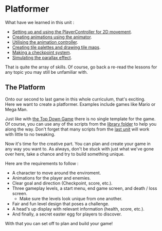 # Platformer

What have we learned in this unit :

* [Setting up and using the PlayerController for 2D movement](./1%20PlayerController.md).
* [Creating animations using the animator](./2%20Animation.md#unitys-animation-system).
* [Utilising the animation controller](./2%20Animation.md#animation-controllers).
* [Creating tile palettes and drawing tile maps](./3%20TileEditor.md).
* [Making a checkpoint system](./4%20Checkpoint.md).
* [Simulating the parallax effect](./5%20ParallaxEffect.md).

That is quite the array of skills. Of course, go back a re-read the lessons for any topic you may still be unfamiliar with.

## The Platform

Onto our second to last game in this whole curriculum, that's exciting.\
Here we want to create a platformer. Examples include games like Mario or Mega Man.

Just like with [the Top Down Game](../3%20Top%20Down%20Arcade) there is no single template for the game. Of course, you can use any of the scripts from the [library folder](./Library) to help you along the way. Don't forget that many scripts from the [last unit](../3%20Top%20Down%20Arcade/Library) will work with little to no tweaking.

Now it's time for the creative part. You can plan and create your game in any way you want to. As always, don't be stuck with just what we've gone over here, take a chance and try to build something unique.

Here are the requirements to follow :

* A character to move around the enviroment.
* Animations for the player and enemies.
* Clear goal and direction (Checkpoint, score, etc.).
* Three gameplay levels, a start menu, end game screen, and death / loss screen.
	* Make sure the levels look unique from one another.
* Fair and fun level design that poses a challenge.
* A head's up display with relevant information (health, score, etc.).
* And finally, a secret easter egg for players to discover.

With that you can set off to plan and build your game!